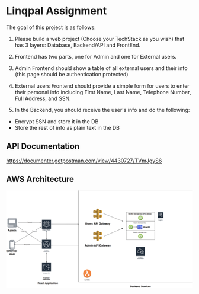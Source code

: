 # Linqpal Assignment

The goal of this project is as follows: 

1. Please build a web project (Choose your TechStack as you wish) that has 3 layers: Database, Backend/API and FrontEnd.

2. Frontend has two parts, one for Admin and one for External users. 

3. Admin Frontend should show a table of all external users and their info (this page should be authentication protected)

4. External users Frontend should provide a simple form for users to enter their personal info including First Name, Last Name, Telephone Number, Full Address, and SSN.

5. In the Backend, you should receive the user's info and do the following:

  * Encrypt SSN and store it in the DB
  * Store the rest of info as plain text in the DB
  
## API Documentation
https://documenter.getpostman.com/view/4430727/TVmJgyS6
## AWS Architecture
![alt text](https://github.com/skashyapsri/linqpal-interview-assignment/blob/master/aws_architecture.png?raw=true)



